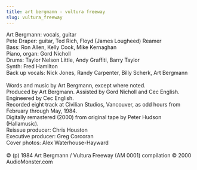 ```yaml
---
title: art bergmann - vultura freeway
slug: vultura_freeway
---
```

Art Bergmann: vocals, guitar<br />
Pete Draper: guitar, Ted Rich, Floyd (James Lougheed) Reamer<br />
Bass: Ron Allen, Kelly Cook, Mike Kernaghan<br />
Piano, organ: Gord Nicholl<br />
Drums: Taylor Nelson Little, Andy Graffiti, Barry Taylor<br />
Synth: Fred Hamilton<br />
Back up vocals: Nick Jones, Randy Carpenter, Billy Scherk, Art Bergmann<br />
<br />
Words and music by Art Bergmann, except where noted.<br />
Produced by Art Bergmann. Assisted by Gord Nicholl and Cec English.<br />
Engineered by Cec English.<br />
Recorded eight track at Civilian Studios, Vancouver, as odd hours from February through May, 1984.<br />
Digitally remastered (2000) from original tape by Peter Hudson (Hallamusic).<br />
Reissue producer: Chris Houston<br />
Executive producer: Greg Corcoran<br />
Cover photos: Alex Waterhouse-Hayward<br />
<br />
&copy; (p) 1984 Art Bergmann / Vultura Freeway (AM 0001) compilation &copy; 2000 AudioMonster.com<br />
